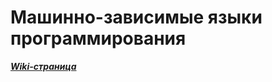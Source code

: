 # Машинно-зависимые языки программирования

***[Wiki-страница](https://gitlab.com/SGCube/iu7-assembler/wikis/home)***

